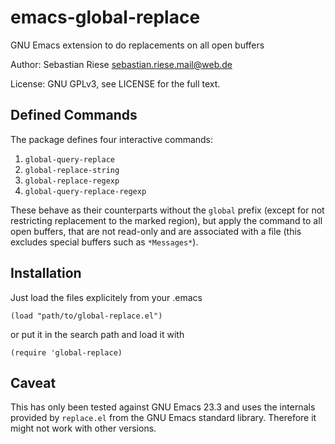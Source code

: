 emacs-global-replace
====================

GNU Emacs extension to do replacements on all open buffers

Author: Sebastian Riese <sebastian.riese.mail@web.de>

License: GNU GPLv3, see LICENSE for the full text.

Defined Commands
----------------

The package defines four interactive commands:

1. `global-query-replace`
2. `global-replace-string`
3. `global-replace-regexp`
4. `global-query-replace-regexp`

These behave as their counterparts without the `global` prefix (except
for not restricting replacement to the marked region), but apply the
command to all open buffers, that are not read-only and are associated
with a file (this excludes special buffers such as `*Messages*`).

Installation
------------

Just load the files explicitely from your .emacs

    (load "path/to/global-replace.el")

or put it in the search path and load it with

    (require 'global-replace)

Caveat
------

This has only been tested against GNU Emacs 23.3 and uses the internals
provided by `replace.el` from the GNU Emacs standard library. Therefore
it might not work with other versions.
